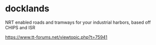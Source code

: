 # docklands
NRT enabled roads and tramways for your industrial harbors, based off CHIPS and ISR

https://www.tt-forums.net/viewtopic.php?t=75941
